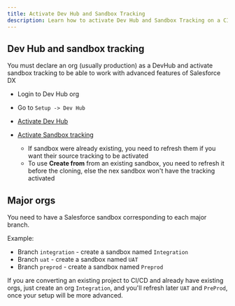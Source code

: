 ```yaml
---
title: Activate Dev Hub and Sandbox Tracking
description: Learn how to activate Dev Hub and Sandbox Tracking on a CI/CD Salesforce project
---
```

<!-- markdownlint-disable MD013 -->

## Dev Hub and sandbox tracking

You must declare an org (usually production) as a DevHub and activate sandbox tracking to be able to work with advanced features of Salesforce DX

- Login to Dev Hub org

- Go to `Setup -> Dev Hub`

- [Activate Dev Hub](https://help.salesforce.com/articleView?id=sfdx_setup_enable_devhub.htm&type=5)

- [Activate Sandbox tracking](https://developer.salesforce.com/docs/atlas.en-us.sfdx_dev.meta/sfdx_dev/sfdx_setup_enable_source_tracking_sandboxes.htm)
  - If sandbox were already existing, you need to refresh them if you want their source tracking to be activated
  - To use **Create from** from an existing sandbox, you need to refresh it before the cloning, else the nex sandbox won't have the tracking activated

## Major orgs

You need to have a Salesforce sandbox corresponding to each major branch.

Example:

- Branch `integration` - create a sandbox named `Integration`
- Branch `uat` - create a sandbox named `UAT `
- Branch `preprod` - create a sandbox named `Preprod`

If you are converting an existing project to CI/CD and already have existing orgs, just create an org `Integration`, and you'll refresh later `UAT` and `PreProd`, once your setup will be more advanced.
